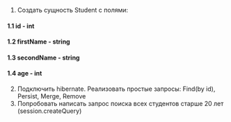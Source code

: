 1. Создать сущность Student с полями:
#### 1.1 id - int
#### 1.2 firstName - string
#### 1.3 secondName - string
#### 1.4 age - int
2. Подключить hibernate. Реализовать простые запросы: Find(by id), Persist, Merge, Remove
3. Попробовать написать запрос поиска всех студентов старше 20 лет (session.createQuery)